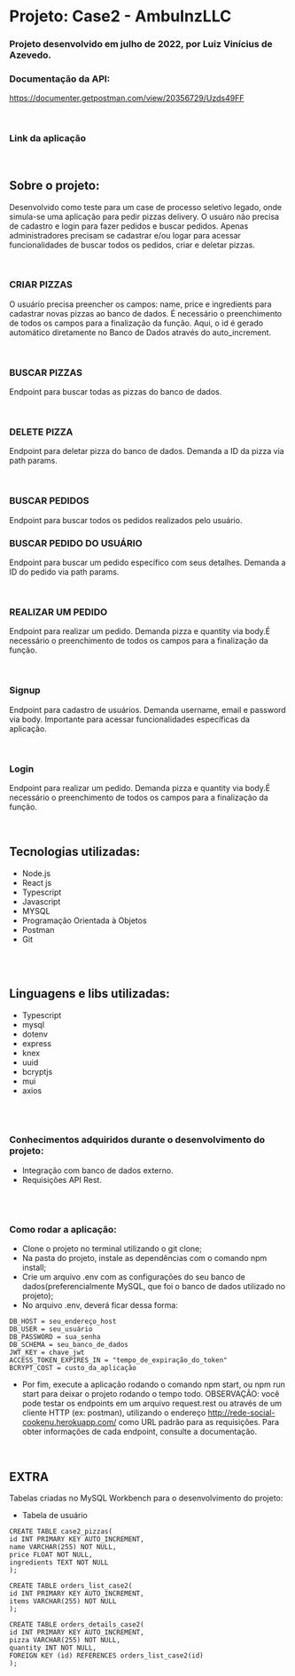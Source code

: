 # Projeto: Case2 - AmbulnzLLC

### Projeto desenvolvido em julho de 2022, por Luiz Vinícius de Azevedo.

### Documentação da API:

https://documenter.getpostman.com/view/20356729/Uzds49FF

<br>

### Link da aplicação



<br>

## Sobre o projeto: 
Desenvolvido como teste para um case de processo seletivo legado, onde simula-se uma aplicação para pedir pizzas delivery. O usuáro não precisa de cadastro e login para fazer pedidos e buscar pedidos. Apenas administradores precisam se cadastrar e/ou logar para acessar funcionalidades de buscar todos os pedidos, criar e deletar pizzas.

<br>

### CRIAR PIZZAS
O usuário precisa preencher os campos: name, price e ingredients para cadastrar novas pizzas ao banco de dados. É necessário o preenchimento de todos os campos para a finalização da função. Aqui, o id é gerado automático diretamente no Banco de Dados através do auto_increment.

<br>

### BUSCAR PIZZAS
Endpoint para buscar todas as pizzas do banco de dados. 

<br>


### DELETE PIZZA
Endpoint para deletar pizza do banco de dados. Demanda a ID da pizza via path params.

<br>


### BUSCAR PEDIDOS
Endpoint para buscar todos os pedidos realizados pelo usuário.
<br>


### BUSCAR PEDIDO DO USUÁRIO
Endpoint para buscar um pedido específico com seus detalhes. Demanda a ID do pedido via path params.

<br>

### REALIZAR UM PEDIDO
Endpoint para realizar um pedido. Demanda pizza e quantity via body.É necessário o preenchimento de todos os campos para a finalização da função.

<br>

### Signup
Endpoint para cadastro de usuários. Demanda username, email e password via body. Importante para acessar funcionalidades específicas da aplicação.

<br>

### Login
Endpoint para realizar um pedido. Demanda pizza e quantity via body.É necessário o preenchimento de todos os campos para a finalização da função.

<br>


## Tecnologias utilizadas:
- Node.js
- React js
- Typescript
- Javascript
- MYSQL
- Programação Orientada à Objetos
- Postman
- Git
<br>
<br>

## Linguagens e libs utilizadas:
- Typescript
- mysql
- dotenv
- express
- knex
- uuid
- bcryptjs
- mui
- axios

<br>
<br>

### Conhecimentos adquiridos durante o desenvolvimento do projeto:
- Integração com banco de dados externo.
- Requisições API Rest.

<br>
<br>

### Como rodar a aplicação:
- Clone o projeto no terminal utilizando o git clone;
- Na pasta do projeto, instale as dependências com o comando npm install;
- Crie um arquivo .env com as configurações do seu banco de dados(preferencialmente MySQL, que foi o banco de dados utilizado no projeto);
- No arquivo .env, deverá ficar dessa forma:

```
DB_HOST = seu_endereço_host
DB_USER = seu_usuário
DB_PASSWORD = sua_senha
DB_SCHEMA = seu_banco_de_dados
JWT_KEY = chave_jwt
ACCESS_TOKEN_EXPIRES_IN = "tempo_de_expiração_do_token"
BCRYPT_COST = custo_da_aplicação
```
- Por fim, execute a aplicação rodando o comando npm start, ou npm run start para deixar o projeto rodando o tempo todo.
OBSERVAÇÃO: você pode testar os endpoints em um arquivo request.rest ou através de um cliente HTTP (ex: postman), utilizando o endereço http://rede-social-cookenu.herokuapp.com/ como URL padrão para as requisições. Para obter informações de cada endpoint, consulte a documentação.
<br>

## EXTRA

Tabelas criadas no MySQL Workbench para o desenvolvimento do projeto:

- Tabela de usuário
```
CREATE TABLE case2_pizzas(
id INT PRIMARY KEY AUTO_INCREMENT,
name VARCHAR(255) NOT NULL,
price FLOAT NOT NULL,
ingredients TEXT NOT NULL
);
```
```
CREATE TABLE orders_list_case2(
id INT PRIMARY KEY AUTO_INCREMENT,
items VARCHAR(255) NOT NULL
);
```
```
CREATE TABLE orders_details_case2(
id INT PRIMARY KEY AUTO_INCREMENT,
pizza VARCHAR(255) NOT NULL,
quantity INT NOT NULL,
FOREIGN KEY (id) REFERENCES orders_list_case2(id)
);
```